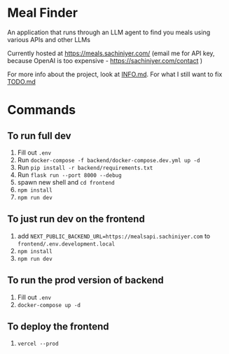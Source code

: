 # Meal Finder

An application that runs through an LLM agent to find you meals using various APIs and other LLMs

Currently hosted at https://meals.sachiniyer.com/ (email me for API key, because OpenAI is too expensive - https://sachiniyer.com/contact )

For more info about the project, look at [INFO.md](./INFO.md). For what I still want to fix [TODO.md](./TODO.md)

# Commands

## To run full dev
1. Fill out `.env`
2. Run `docker-compose -f backend/docker-compose.dev.yml up -d`
3. Run `pip install -r backend/requirements.txt`
4. Run `flask run --port 8000 --debug`
5. spawn new shell and `cd frontend`
6. `npm install`
7. `npm run dev`

## To just run dev on the frontend
1. add `NEXT_PUBLIC_BACKEND_URL=https://mealsapi.sachiniyer.com` to `frontend/.env.development.local`
2. `npm install`
3. `npm run dev`

## To run the prod version of backend
1. Fill out `.env`
2. `docker-compose up -d`

## To deploy the frontend
1. `vercel --prod`

